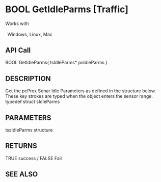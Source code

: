 # BOOL GetIdleParms [Traffic]

Works with <p class="s1" style="padding-top: 2pt;padding-left: 5pt;text-indent: 0pt;text-align: left;"><a name="bookmark62">&zwnj;</a>Windows, Linux, Mac<a name="bookmark63">&zwnj;</a></p>

## API Call
BOOL GetIdleParms( tsIdleParms* psIdleParms )
## DESCRIPTION
Get the pcProx Sonar Idle Parameters as defined in the structure below. These key strokes are typed when the object enters the sensor range. typedef struct sIdleParms

## PARAMETERS
tssIdleParms structure

## RETURNS
TRUE success / FALSE Fail

## SEE ALSO

